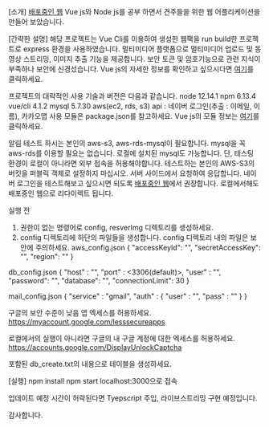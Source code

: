 [소개]
<a href="http://54.180.93.116/">배포중인 웹</a>
Vue js와 Node js를 공부 하면서 견주들을 위한 웹 어플리케이션을 만들어 보았습니다.


[간략한 설명]
해당 프로젝트는 Vue Cli를 이용하여 생성한 웹팩을 run build한 프로젝트로 express 환경을 사용하였습니다.
멀티미디어 플랫폼으로 멀티미디어 업로드 및 동영상 스트리밍, 이미지 추출 기능을 제공합니다.
보안 토큰 및 암호기능으로 관련 지식이 부족하나 보안에 신경섰습니다.
Vue js의 자세한 정보를 확인하고 싶으시다면 <a href="https://github.com/SangkyuGoodboyYesDoitsgoi/HappyPuppy-vue">여기</a>를 클릭하세요. 

프로젝트의 대략적인 사용 기술과 버전은 다음과 같습니다.
node 12.14.1
npm 6.13.4
vue/cli 4.1.2
mysql 5.7.30
aws(ec2, rds, s3)
api : 네이버 로그인(추출 : 이메일, 이름), 카카오맵
사용 모듈은 package.json를 참고하세요.
Vue js의 모듈 정보는 <a href="https://github.com/SangkyuGoodboyYesDoitsgoi/HappyPuppy-vue/blob/master/package.json">여기</a>를 클릭하세요. 

알림
테스트 하시는 본인의 aws-s3, aws-rds-mysql이 필요합니다.
mysql을 꼭 aws-rds를 이용할 필요는 없습니다. 로컬에 설치된 mysql도 가능합니다.
단, 테스팅 환경이 로컬이 아니라면 외부 접속을 허용해야합니다.
테스트하는 본인의 AWS-S3의 버킷을 퍼블릭 객체로 설정하지 마십시오. 서버 사이드에서 요청하여 응답합니다.
네이버 로그인을 테스트해보고 싶으시면 되도록 <a href="http://54.180.93.116/">배포중인 웹</a>에서 권장합니다. 로컬에서해도 배포중인 웹으로 리다이렉트 됩니다.

실행 전
1. 권한이 없는 명령어로 config, resverImg 디렉토리를 생성하세요.
2. config 디렉토리에 하단의 파일들을 생성합니다. config 디렉토리 내의 파일은 보안에 주의하세요.
aws_config.json
{
    "accessKeyId": "<your aws acessKeyId>",
    "secretAccessKey": "<your aws accessKey>",
    "region": "<your aws region>"
}

db_config.json
{
    "host" : "<your mysql host>",
    "port" : <3306(default)>,
    "user" : "<your user>",   
    "password": "<your password>",
    "database": "<your database>",
    "connectionLimit": 30
}

mail_config.json 
{
    "service" : "gmail",
    "auth" : {
        "user" : "<your gmail>",
        "pass" : "<yout gmail password>"
    }
}

구글의 보안 수준이 낮음 앱 엑세스를 허용하세요.
https://myaccount.google.com/lesssecureapps

로컬에서의 실행이 아니라면 구글의 내 구글 계정에 대한 엑세스를 허용하세요.
https://accounts.google.com/DisplayUnlockCaptcha

포함된 db_create.txt의 내용으로 테이블을 생성하세요.

[실행]
npm install
npm start
localhost:3000으로 접속

업데이트 예정
시간이 허락된다면 Tyepscript 주입, 라이브스트리밍 구현 예정입니다.

감사합니다.
